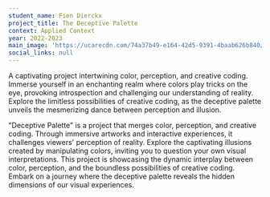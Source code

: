 ```yaml
---
student_name: Fien Dierckx
project_title: The Deceptive Palette
context: Applied Context
year: 2022-2023
main_image: 'https://ucarecdn.com/74a37b49-e164-42d5-9391-4baab626b840/'
social_links: null
---
```

A captivating project intertwining color, perception, and creative coding. Immerse yourself in an enchanting realm where colors play tricks on the eye, provoking introspection and challenging our understanding of reality. Explore the limitless possibilities of creative coding, as the deceptive palette unveils the mesmerizing dance between perception and illusion.

"Deceptive Palette" is a project that merges color, perception, and creative coding. Through immersive artworks and interactive experiences, it challenges viewers' perception of reality. Explore the captivating illusions created by manipulating colors, inviting you to question your own visual interpretations. This project is showcasing the dynamic interplay between color, perception, and the boundless possibilities of creative coding. Embark on a journey where the deceptive palette reveals the hidden dimensions of our visual experiences.
